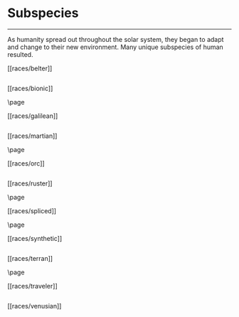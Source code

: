 # Subspecies

---

As humanity spread out throughout the solar system, they began to adapt and change to their new environment. Many unique subspecies of human resulted.


[[races/belter]]

```
```

[[races/bionic]]

\page

[[races/galilean]]

```
```

[[races/martian]]

\page

[[races/orc]]

```
```

[[races/ruster]]

\page

[[races/spliced]]

\page

[[races/synthetic]]

```
```
[[races/terran]]

\page

[[races/traveler]]

```
```
[[races/venusian]]

